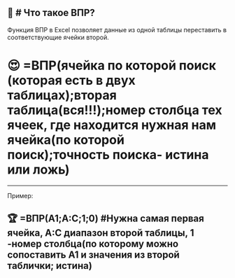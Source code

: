 🚀 # Что такое ВПР? 
--- 
Функция ВПР в Excel позволяет данные из одной таблицы переставить в соответствующие ячейки второй. 

# 😍 =ВПР(ячейка по которой поиск (которая есть в двух таблицах);вторая таблица(вся!!!);номер cтолбца тех ячеек, где находится нужная нам ячейка(по которой поиск);точность поиска- истина или ложь)

--- 
Пример:

## 🏆 =ВПР(A1;A:C;1;0)  #Нужна самая первая ячейка, A:C диапазон второй таблицы, 1 -номер столбца(по которому можно сопоставить A1 и значения из второй таблички; истина)

